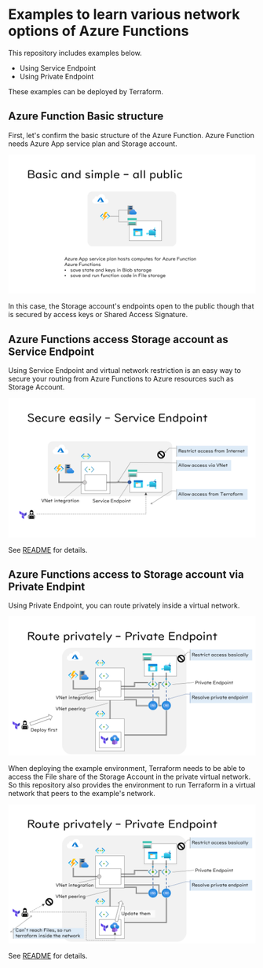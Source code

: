 # Examples to learn various network options of Azure Functions

This repository includes examples below.

- Using Service Endpoint
- Using Private Endpoint

These examples can be deployed by Terraform.

## Azure Function Basic structure

First, let's confirm the basic structure of the Azure Function. Azure Function needs Azure App service plan and Storage account.

![Basic structure](./docs/images/basic.png)

In this case, the Storage account's endpoints open to the public though that is secured by access keys or Shared Access Signature.

## Azure Functions access Storage account as Service Endpoint

Using Service Endpoint and virtual network restriction is an easy way to secure your routing from Azure Functions to Azure resources such as Storage Account.

![Azure Function access to Storage account as Service Endpoint](./docs/images/access-to-service-endpoint.png)

See [README](./terraform/examples/service_endpoint/README.md) for details.

## Azure Functions access to Storage account via Private Endpint

Using Private Endpoint, you can route privately inside a virtual network.

![Azure Function access to Storage account via Private Endpoint](./docs/images/access-via-private-endpoint_001.png)

When deploying the example environment, Terraform needs to be able to access the File share of the Storage Account in the private virtual network. So this repository also provides the environment to run Terraform in a virtual network that peers to the example's network.

![Local client outside of the virtual network can't reach the File share, so Terraform should be run within the network.](./docs/images/access-via-private-endpoint_002.png)

See [README](./terraform/examples/private_endpoint/README.md) for details.
